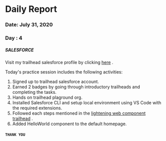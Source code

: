 # Daily Report
### Date: July 31, 2020 ###
### Day : 4 ###

##### SALESFORCE 

Visit my trailhead salesforce profile by clicking [here](https://trailblazer.me/id/jay1310) .

Today's practice session includes 
the following activities:
1. Signed up to trailhead salesforce account.
2. Earned 2 badges by going through introductory trailheads and completing the tasks.
3. Hands on trailhead plaground org.
4. Installed Salesforce CLI and setup local environment using VS Code with the required extensions.
5. Followed each steps mentioned in the [lightening web component trailhead](https://trailhead.salesforce.com/content/learn/projects/quick-start-lightning-web-components) .
6. Added HelloWorld component to the default homepage.

#### ``` THANK YOU ```
